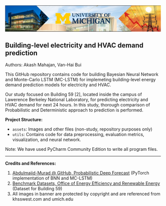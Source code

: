 ![Banner](assets/Picture1.png)

## Building-level electricity and HVAC demand prediction
Authors: Akash Mahajan, Van-Hai Bui

This GitHub repository contains code for building Bayesian Neural Network and Monte-Carlo LSTM (MC-LSTM)
for implemeting building-level energy demand prediction models for electricity and HVAC.

Our study focused on Building 59 [2], located inside the campus of Lawerence Berkeley
National Laboratory, for predicting electricity and HVAC demand for next 24 hours. In this study, 
thorough comparison of Probabilistic and Deterministic approach to prediction is performed.

**Project Structure:**
- `assets`: Images and other files (non-study, repository purposes only)
- `utils`: Contains code for data preprocessing, evaluation metrics, visualization, and neural network.

Note: We have used PyCharm Community Edition to write all program files.

----------
**Credits and References:**
1. [Abdulmajid-Murad @ GitHub, Probabilistic Deep Forecast](https://github.com/Abdulmajid-Murad/deep_probabilistic_forecast) (PyTorch implementation of BNN and MC-LSTM)
2. [Benchmark Datasets, Office of Energy Efficiency and Renewable Energy](https://bbd.labworks.org/ds/bbd/lbnlbldg59) (Dataset for Building 59)
3. All images in banner are protected by copyright and are referenced from khsswest.com and umich.edu